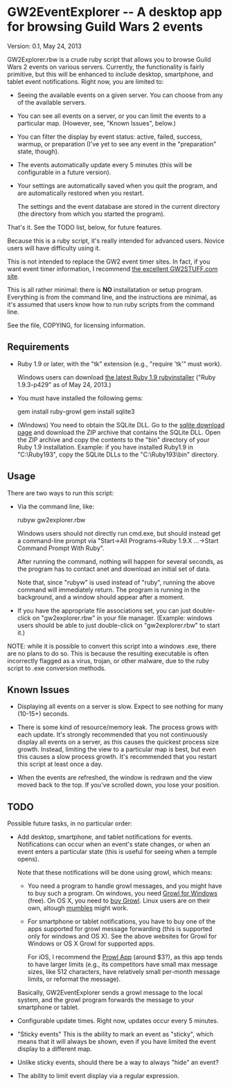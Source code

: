 GW2EventExplorer -- A desktop app for browsing Guild Wars 2 events
==================================================================

Version: 0.1, May 24, 2013

GW2Explorer.rbw is a crude ruby script that allows you to browse Guild
Wars 2 events on various servers.  Currently, the functionality is
fairly primitive, but this will be enhanced to include desktop,
smartphone, and tablet event notifications.  Right now, you are limited
to:

* Seeing the available events on a given server.  You can choose from
  any of the available servers.

* You can see all events on a server, or you can limit the events to a
  particular map.  (However, see, "Known Issues", below.)

* You can filter the display by event status: active, failed, success,
  warmup, or preparation (I've yet to see any event in the "preparation"
  state, though).

* The events automatically update every 5 minutes (this will be
  configurable in a future version).

* Your settings are automatically saved when you quit the program, and
  are automatically restored when you restart.

  The settings and the event database are stored in the current
  directory (the directory from which you started the program).

That's it.  See the TODO list, below, for future features.

Because this is a ruby script, it's really intended for advanced users.
Novice users will have difficulty using it.

This is not intended to replace the GW2 event timer sites.  In fact, if
you want event timer information, I recommend [the excellent
GW2STUFF.com site](http://www.gw2stuff.com).

This is all rather minimal: there is **NO** installatation or setup
program.  Everything is from the command line, and the instructions are
minimal, as it's assumed that users know how to run ruby scripts from
the command line.

See the file, COPYING, for licensing information.


Requirements
------------

* Ruby 1.9 or later, with the "tk" extension (e.g., "require 'tk'" must work).

  Windows users can download [the latest Ruby 1.9
  rubyinstaller](http://rubyinstaller.org/downloads/) ("Ruby 1.9.3-p429"
  as of May 24, 2013.)

* You must have installed the following gems:

    gem install ruby-growl
    gem install sqlite3

* (Windows) You need to obtain the SQLite DLL.  Go to the [sqlite
  download page](https://www.sqlite.org/download.html) and download the
  ZIP archive that contains the SQLite DLL.  Open the ZIP archive and
  copy the contents to the "bin" directory of your Ruby 1.9
  installation.  Example: if you have installed Ruby1.9 in "C:\Ruby193",
  copy the SQLite DLLs to the "C:\Ruby193\bin" directory.


Usage
-----

There are two ways to run this script:

* Via the command line, like:

    rubyw gw2explorer.rbw

  Windows users should not directly run cmd.exe, but should instead get
  a command-line prompt via "Start->All Programs->Ruby 1.9.X ...->Start
  Command Prompt With Ruby".

  After running the command, nothing will happen for several seconds, as
  the program has to contact anet and download an initial set of data.

  Note that, since "rubyw" is used instead of "ruby", running the above
  command will immediately return.  The program is running in the
  background, and a window should appear after a moment.

* If you have the appropriate file associations set, you can just
  double-click on "gw2explorer.rbw" in your file manager.  (Example:
  windows users should be able to just double-click on "gw2explorer.rbw"
  to start it.)

NOTE: while it is possible to convert this script into a windows .exe,
there are no plans to do so.  This is because the resulting executable
is often incorrectly flagged as a virus, trojan, or other malware, due
to the ruby script to .exe conversion methods.


Known Issues
------------

* Displaying all events on a server is slow.  Expect to see nothing for
  many (10-15+) seconds.

* There is some kind of resource/memory leak.  The process grows with
  each update.  It's strongly recommended that you not continuously
  display all events on a server, as this causes the quickest process
  size growth.  Instead, limiting the view to a particular map is best,
  but even this causes a slow process growth.  It's recommended that you
  restart this script at least once a day.

* When the events are refreshed, the window is redrawn and the view
  moved back to the top.  If you've scrolled down, you lose your
  position.


TODO
----

Possible future tasks, in no particular order:

* Add desktop, smartphone, and tablet notifications for events.
  Notifications can occur when an event's state changes, or when an
  event enters a particular state (this is useful for seeing when a
  temple opens).

  Note that these notifications will be done using growl, which means:

  * You need a program to handle growl messages, and you might have to
    buy such a program.  On windows, you need [Growl for
    Windows](http://www.growlforwindows.com) (free).  On OS X, you need
    to [buy Growl](http://growl.info/).  Linux users are on their own,
    altough [mumbles](http://sourceforge.net/projects/mumbles) might
    work.

  * For smartphone or tablet notifications, you have to buy one of the
    apps supported for growl message forwarding (this is supported only
    for windows and OS X).  See the above websites for Growl for Windows
    or OS X Growl for supported apps.

    For iOS, I recommend the [Prowl App](http://www.prowlapp.com)
    (around $3?), as this app tends to have larger limits (e.g., its
    competitors have small max message sizes, like 512 characters, have
    relatively small per-month message limits, or reformat the message).

  Basically, GW2EventExplorer sends a growl message to the local system,
  and the growl program forwards the message to your smartphone or
  tablet.

* Configurable update times.  Right now, updates occur every 5 minutes.

* "Sticky events"  This is the ability to mark an event as "sticky",
  which means that it will always be shown, even if you have limited the
  event display to a different map.

* Unlike sticky events, should there be a way to always "hide" an event?

* The ability to limit event display via a regular expression.
